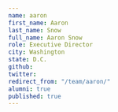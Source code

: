 ```yaml
---
name: aaron
first_name: Aaron
last_name: Snow
full_name: Aaron Snow
role: Executive Director
city: Washington
state: D.C.
github: 
twitter: 
redirect_from: "/team/aaron/"
alumni: true
published: true
---
```


